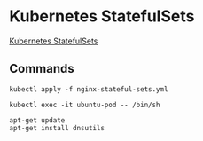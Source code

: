 # Kubernetes StatefulSets

[Kubernetes StatefulSets](https://kubernetes.io/docs/concepts/workloads/controllers/statefulset/)

## Commands

```
kubectl apply -f nginx-stateful-sets.yml
```

```
kubectl exec -it ubuntu-pod -- /bin/sh
```

```
apt-get update
apt-get install dnsutils
```

